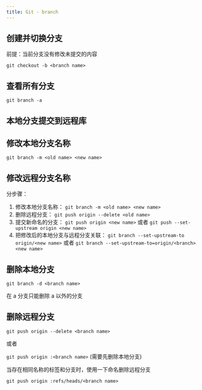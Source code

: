 ```yaml
---
title: Git - branch
---
```


## 创建并切换分支

前提：当前分支没有修改未提交的内容

`git checkout -b <branch name>`

## 查看所有分支

`git branch -a`

## 本地分支提交到远程库

## 修改本地分支名称

`git branch -m <old name> <new name>`

## 修改远程分支名称

分步骤：

1. 修改本地分支名称：
   `git branch -m <old name> <new name>`
2. 删除远程分支：
   `git push origin --delete <old name>`
3. 提交新命名的分支：
   `git push origin <new name>`
   或者
   `git push --set-upstream origin <new name>`
4. 把修改后的本地分支与远程分支关联：
   `git branch --set-upstream-to origin/<new name>`
   或者
   `git branch --set-upstream-to=origin/<branch> <new name>`

## 删除本地分支

`git branch -d <branch name>`

在 a 分支只能删除 a 以外的分支

## 删除远程分支

`git push origin --delete <branch name>`

或者

`git push origin :<branch name>` (需要先删除本地分支)

当存在相同名称的标签和分支时，使用一下命名删除远程分支

`git push origin :refs/heads/<branch name>`
